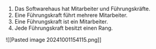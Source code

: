 
1. Das Softwarehaus hat Mitarbeiter und Führungskräfte.
2. Eine Führungskraft führt mehrere Mitarbeiter.
3. Eine Führungskraft ist ein Mitarbeiter.
4. Jede Führungskraft besitzt einen Rang.


![[Pasted image 20241001154115.png]]

